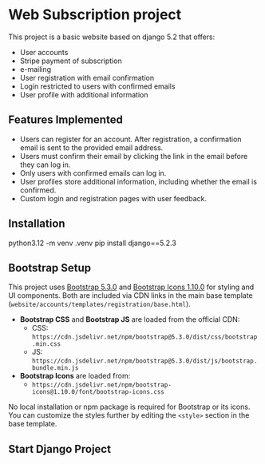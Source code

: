# Web Subscription project

This project is a basic website based on django 5.2 that offers:
-   User accounts
-   Stripe payment of subscription
-   e-mailing
-   User registration with email confirmation
-   Login restricted to users with confirmed emails
-   User profile with additional information

## Features Implemented

- Users can register for an account. After registration, a confirmation email is sent to the provided email address.
- Users must confirm their email by clicking the link in the email before they can log in.
- Only users with confirmed emails can log in.
- User profiles store additional information, including whether the email is confirmed.
- Custom login and registration pages with user feedback.

## Installation

python3.12 -m venv .venv
pip install django==5.2.3

## Bootstrap Setup

This project uses [Bootstrap 5.3.0](https://getbootstrap.com/) and [Bootstrap Icons 1.10.0](https://icons.getbootstrap.com/) for styling and UI components. Both are included via CDN links in the main base template (`website/accounts/templates/registration/base.html`).

- **Bootstrap CSS** and **Bootstrap JS** are loaded from the official CDN:
  - CSS: `https://cdn.jsdelivr.net/npm/bootstrap@5.3.0/dist/css/bootstrap.min.css`
  - JS: `https://cdn.jsdelivr.net/npm/bootstrap@5.3.0/dist/js/bootstrap.bundle.min.js`
- **Bootstrap Icons** are loaded from:
  - `https://cdn.jsdelivr.net/npm/bootstrap-icons@1.10.0/font/bootstrap-icons.css`

No local installation or npm package is required for Bootstrap or its icons. You can customize the styles further by editing the `<style>` section in the base template.

## Start Django Project


